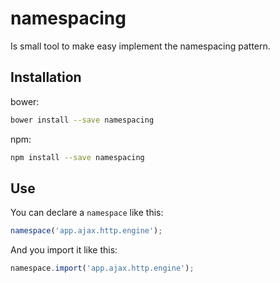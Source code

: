 # namespacing

Is small tool to make easy implement the namespacing pattern.

## Installation

bower:
```sh
bower install --save namespacing
```

npm:
```sh
npm install --save namespacing
```

## Use

You can declare a `namespace` like this:
```js
namespace('app.ajax.http.engine');
```

And you import it like this:
```js
namespace.import('app.ajax.http.engine');
```

